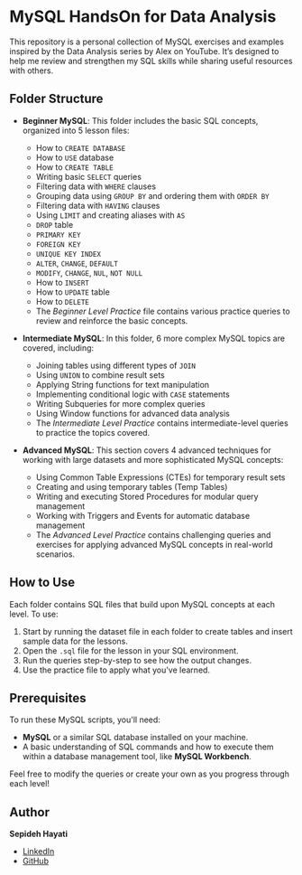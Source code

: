 # MySQL HandsOn for Data Analysis
This repository is a personal collection of MySQL exercises and examples inspired by the Data Analysis series by Alex on YouTube. It’s designed to help me review and strengthen my SQL skills while sharing useful resources with others.


## Folder Structure

- **Beginner MySQL**: This folder includes the basic SQL concepts, organized into 5 lesson files: 
  - How to `CREATE DATABASE`
  - How to `USE` database
  - How to `CREATE TABLE`
  - Writing basic `SELECT` queries
  - Filtering data with `WHERE` clauses
  - Grouping data using `GROUP BY` and ordering them with `ORDER BY`
  - Filtering data with `HAVING` clauses
  - Using `LIMIT` and creating aliases with `AS`
  - `DROP` table
  - `PRIMARY KEY`
  - `FOREIGN KEY`
  - `UNIQUE KEY INDEX`
  - `ALTER`, `CHANGE`, `DEFAULT`
  - `MODIFY`, `CHANGE`, `NUL`, `NOT NULL`
  - How to `INSERT`
  - How to `UPDATE` table
  - How to `DELETE`
  - The _Beginner Level Practice_ file contains various practice queries to review and reinforce the basic concepts.

- **Intermediate MySQL**: In this folder, 6 more complex MySQL topics are covered, including:
  - Joining tables using different types of `JOIN`
  - Using `UNION` to combine result sets
  - Applying String functions for text manipulation
  - Implementing conditional logic with `CASE` statements
  - Writing Subqueries for more complex queries
  - Using Window functions for advanced data analysis
  - The _Intermediate Level Practice_ contains intermediate-level queries to practice the topics covered.

- **Advanced MySQL**: This section covers 4 advanced techniques for working with large datasets and more sophisticated MySQL concepts:
  - Using Common Table Expressions (CTEs) for temporary result sets
  - Creating and using temporary tables (Temp Tables)
  - Writing and executing Stored Procedures for modular query management 
  - Working with Triggers and Events for automatic database management
  - The _Advanced Level Practice_ contains challenging queries and exercises for applying advanced MySQL concepts in real-world scenarios.

## How to Use

Each folder contains SQL files that build upon MySQL concepts at each level. To use:
1. Start by running the dataset file in each folder to create tables and insert sample data for the lessons.
2. Open the `.sql` file for the lesson in your SQL environment.
3. Run the queries step-by-step to see how the output changes.
4. Use the practice file to apply what you've learned.

## Prerequisites

To run these MySQL scripts, you'll need:
- **MySQL** or a similar SQL database installed on your machine.
- A basic understanding of SQL commands and how to execute them within a database management tool, like **MySQL Workbench**.


Feel free to modify the queries or create your own as you progress through each level!


## Author

**Sepideh Hayati**
- [LinkedIn](https://www.linkedin.com/in/sepidehhayati/)
- [GitHub](https://github.com/SepidehHayati)


